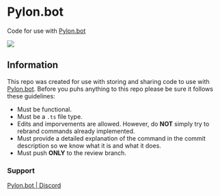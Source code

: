 # Pylon.bot
Code for use with [Pylon.bot](https://Pylon.bot)

![](https://raw.githubusercontent.com/newhorizon-development/Pylon-Bot/master/images/Screenshot_2020-11-01_02-25-13.png)

## Information


This repo was created for use with storing and sharing code to use with [Pylon.bot](https://Pylon.bot).
Before you puhs anything to this repo please be sure it follows these guidelines:

 - Must be functional.
 - Must be a `.ts` file type.
 - Edits and imporvements are allowed. However, do **NOT** simply try to rebrand commands already implemented.
 - Must provide a detailed explanation of the command in the commit description so we know what it is and what it does.
 - Must push **ONLY** to the review branch.

### Support
 [Pylon.bot | Discord](https://discord.gg/hC6Bbtj)